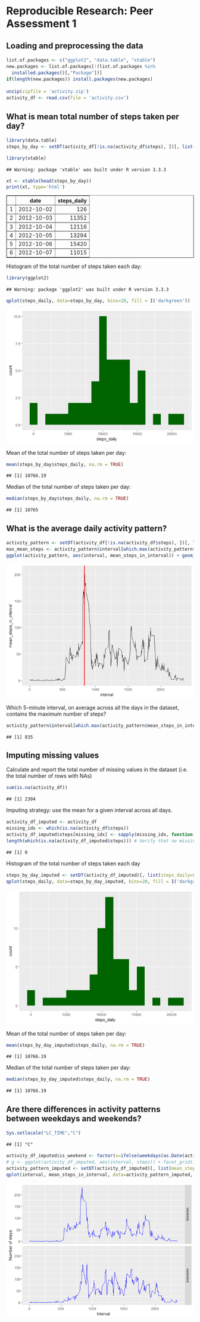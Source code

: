 # Reproducible Research: Peer Assessment 1


## Loading and preprocessing the data

```r
list.of.packages <- c("ggplot2", "data.table", "xtable")
new.packages <- list.of.packages[!(list.of.packages %in%     
  installed.packages()[,"Package"])]
if(length(new.packages)) install.packages(new.packages)

unzip(zipfile = 'activity.zip')
activity_df <- read.csv(file = 'activity.csv')
```


## What is mean total number of steps taken per day?

```r
library(data.table)
steps_by_day <- setDT(activity_df[!is.na(activity_df$steps), ])[, list(steps_daily=sum(steps)), by = 'date']
```

```r
library(xtable)
```

```
## Warning: package 'xtable' was built under R version 3.3.3
```

```r
xt <- xtable(head(steps_by_day))
print(xt, type='html')
```

<!-- html table generated in R 3.3.2 by xtable 1.8-2 package -->
<!-- Sat Jul 15 21:38:46 2017 -->
<table border=1>
<tr> <th>  </th> <th> date </th> <th> steps_daily </th>  </tr>
  <tr> <td align="right"> 1 </td> <td> 2012-10-02 </td> <td align="right"> 126 </td> </tr>
  <tr> <td align="right"> 2 </td> <td> 2012-10-03 </td> <td align="right"> 11352 </td> </tr>
  <tr> <td align="right"> 3 </td> <td> 2012-10-04 </td> <td align="right"> 12116 </td> </tr>
  <tr> <td align="right"> 4 </td> <td> 2012-10-05 </td> <td align="right"> 13294 </td> </tr>
  <tr> <td align="right"> 5 </td> <td> 2012-10-06 </td> <td align="right"> 15420 </td> </tr>
  <tr> <td align="right"> 6 </td> <td> 2012-10-07 </td> <td align="right"> 11015 </td> </tr>
   </table>

Histogram of the total number of steps taken each day:

```r
library(ggplot2)
```

```
## Warning: package 'ggplot2' was built under R version 3.3.3
```

```r
qplot(steps_daily, data=steps_by_day, bins=20, fill = I('darkgreen'))
```

![](PA1_template_files/figure-html/unnamed-chunk-4-1.png)<!-- -->

Mean of the total number of steps taken per day:

```r
mean(steps_by_day$steps_daily, na.rm = TRUE)
```

```
## [1] 10766.19
```
Median of the total number of steps taken per day:

```r
median(steps_by_day$steps_daily, na.rm = TRUE)
```

```
## [1] 10765
```




## What is the average daily activity pattern?

```r
activity_pattern <- setDT(activity_df[!is.na(activity_df$steps), ])[, list(mean_steps_in_interval=mean(steps)), by = 'interval']
max_mean_steps <- activity_pattern$interval[which.max(activity_pattern$mean_steps_in_interval)]
ggplot(activity_pattern, aes(interval, mean_steps_in_interval)) + geom_line() + geom_vline(xintercept = max_mean_steps, col='red', lwd=1)
```

![](PA1_template_files/figure-html/unnamed-chunk-7-1.png)<!-- -->

Which 5-minute interval, on average across all the days in the dataset, contains the maximum number of steps?

```r
activity_pattern$interval[which.max(activity_pattern$mean_steps_in_interval)]
```

```
## [1] 835
```

## Imputing missing values
Calculate and report the total number of missing values in the dataset (i.e. the total number of rows with NAs)

```r
sum(is.na(activity_df))
```

```
## [1] 2304
```
Imputing strategy: use the mean for a given interval across all days.

```r
activity_df_imputed <- activity_df
missing_idx <- which(is.na(activity_df$steps))
activity_df_imputed$steps[missing_idx] <- sapply(missing_idx, function(idx) activity_pattern$mean_steps_in_interval[which(activity_pattern$interval==activity_df$interval[idx])] )
length(which(is.na(activity_df_imputed$steps))) # Verify that no missing values remained
```

```
## [1] 0
```
Histogram of the total number of steps taken each day

```r
steps_by_day_imputed <- setDT(activity_df_imputed)[, list(steps_daily=sum(steps)), by = 'date']
qplot(steps_daily, data=steps_by_day_imputed, bins=20, fill = I('darkgreen'))
```

![](PA1_template_files/figure-html/unnamed-chunk-11-1.png)<!-- -->

Mean of the total number of steps taken per day:

```r
mean(steps_by_day_imputed$steps_daily, na.rm = TRUE)
```

```
## [1] 10766.19
```
Median of the total number of steps taken per day:

```r
median(steps_by_day_imputed$steps_daily, na.rm = TRUE)
```

```
## [1] 10766.19
```


## Are there differences in activity patterns between weekdays and weekends?

```r
Sys.setlocale("LC_TIME","C")
```

```
## [1] "C"
```

```r
activity_df_imputed$is_weekend <- factor(x=ifelse(weekdays(as.Date(activity_df_imputed$date)) %in% c('Saturday', 'Sunday'),'weekend', 'weekday'))
# g <- ggplot(activity_df_imputed, aes(interval, steps)) + facet_grid()
activity_pattern_imputed <- setDT(activity_df_imputed)[, list(mean_steps_in_interval=mean(steps)), by = c('interval', 'is_weekend') ]
qplot(interval, mean_steps_in_interval, data=activity_pattern_imputed, facets = is_weekend~., geom='line', ylab='Number of steps', xlab='Interval', color=I('blue'))
```

![](PA1_template_files/figure-html/unnamed-chunk-14-1.png)<!-- -->
